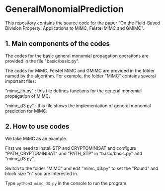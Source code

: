 # GeneralMonomialPrediction


This repository contains the source code for the paper "On the Field-Based Division Property: Applications to MiMC, Feistel MiMC and GMiMC".


## 1. Main components of the codes

The codes for the basic general monomial propagation operations are provided in the file "basic/basic.py".

The codes for MiMC, Feistel MiMC and GMiMC are provided in the folder named by the algorithm. For example, the folder "MiMC" contains several important files:

"mimc_lib.py" : this file defines functions for the general monomial propagation of MiMC.

"mimc_d3.py" : this file shows the implementation of general monomial prediction for MiMC.


## 2. How to use codes

We take MiMC as an example.

First we need to install STP and CRYPTOMINISAT and configure "PATH_CRYPTOMINISAT" and "PATH_STP" in "basic/basic.py" and "mimc_d3.py".

Switch to the folder "MiMC" and edit "mimc_d3.py" to set the "Round" and block size "n" you are interested in.

Type `python3 mimc_d3.py` in the console to run the program.





